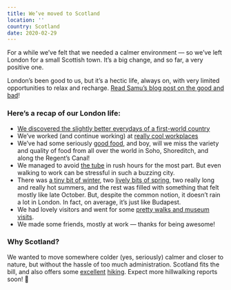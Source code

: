 ```yaml
---
title: We’ve moved to Scotland
location: ''
country: Scotland
date: 2020-02-29
---
```


For a while we’ve felt that we needed a calmer environment — so we’ve left London for a small Scottish town. It’s a big change, and so far, a very positive one.

London’s been good to us, but it’s a hectic life, always on, with very limited opportunities to relax and recharge. [Read Samu’s blog post on the good and bad](https://samu.space/etc/london/)!

### Here’s a recap of our London life:
- [We discovered the slightly better everydays of a first-world country](/en/london-first-week/)
- We’ve worked (and continue working) at [really cool workplaces](/en/working-in-london/)
- We’ve had some seriously [good food](/en/food-in-the-uk/), and boy, will we miss the variety and quality of food from all over the world in Soho, Shoreditch, and along the Regent’s Canal!
- We managed to avoid [the tube](/en/london-tube/) in rush hours for the most part. But even walking to work can be stressful in such a buzzing city.
- There was [a tiny bit of winter](/en/snow/), two [lively bits of spring](/en/spring-in-london/), two really long and really hot summers, and the rest was filled with something that felt mostly like late October. But, despite the common notion, it doesn’t rain a lot in London. In fact, on average, it’s just like Budapest. 
- We had lovely visitors and went for some [pretty walks and museum visits](/en/london/).
- We made some friends, mostly at work — thanks for being awesome!

### Why Scotland?

We wanted to move somewhere colder (yes, seriously) calmer and closer to nature, but without the hassle of too much administration. Scotland fits the bill, and also offers some [excellent](/en/cairngorms/) [hiking](/en/glenmore/). Expect more hillwalking reports soon! 🥾
